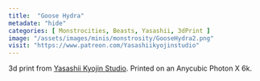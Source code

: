 ```yaml
---
title:  "Goose Hydra"
metadate: "hide"
categories: [ Monstrocities, Beasts, Yasashii, 3dPrint ]
image: "/assets/images/minis/monstrosity/GooseHydra2.png"
visit: "https://www.patreon.com/Yasashiikyojinstudio"
---
```

3d print from [Yasashii Kyojin Studio](https://www.patreon.com/Yasashiikyojinstudio). 
Printed on an Anycubic Photon X 6k.